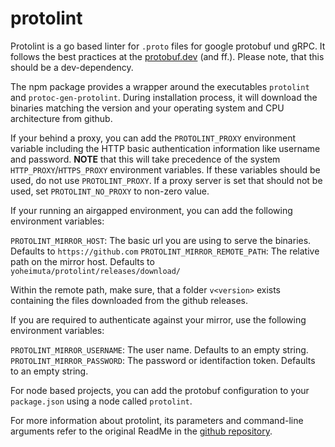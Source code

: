 # protolint

Protolint is a go based linter for `.proto` files for google protobuf und gRPC. It follows the best practices at the [protobuf.dev](https://protobuf.dev/programming-guides/style/) (and ff.). Please note, that this should be a dev-dependency.

The npm package provides a wrapper around the executables `protolint` and `protoc-gen-protolint`. During installation process, it will download the binaries matching the version and your operating system and CPU architecture from github.

If your behind a proxy, you can add the `PROTOLINT_PROXY` environment variable including the HTTP basic authentication information like username and password. **NOTE** that this will take precedence of the system `HTTP_PROXY`/`HTTPS_PROXY` environment variables. If these variables should be used, do not use `PROTOLINT_PROXY`. If a proxy server is set that should not be used, set `PROTOLINT_NO_PROXY` to non-zero value.

If your running an airgapped environment, you can add the following environment variables:

`PROTOLINT_MIRROR_HOST`: The basic url you are using to serve the binaries. Defaults to `https://github.com`
`PROTOLINT_MIRROR_REMOTE_PATH`: The relative path on the mirror host. Defaults to `yoheimuta/protolint/releases/download/`

Within the remote path, make sure, that a folder `v<version>` exists containing the files downloaded from the github releases.

If you are required to authenticate against your mirror, use the following environment variables:

`PROTOLINT_MIRROR_USERNAME`: The user name. Defaults to an empty string.
`PROTOLINT_MIRROR_PASSWORD`: The password or identifaction token. Defaults to an empty string.

For node based projects, you can add the protobuf configuration to your `package.json` using a node called `protolint`.

For more information about protolint, its parameters and command-line arguments refer to the original ReadMe in the [github repository](https://github.com/yoheimuta/protolint).
